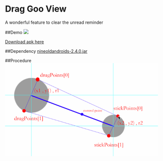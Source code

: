 Drag Goo View
===========

A wonderful feature to clear the unread reminder

##Demo
![](http://ww3.sinaimg.cn/mw690/74618d5djw1emjutui2fxg20bp0ja783.gif)

[Download apk here](https://github.com/PoplarTang/raw/blob/master/apks/DragGooView-v1.0.apk?raw=true)

##Dependency
[nineoldandroids-2.4.0.jar](https://github.com/JakeWharton/NineOldAndroids)

##Procedure
![](https://github.com/PoplarTang/raw/blob/master/images/procedure.gif)
